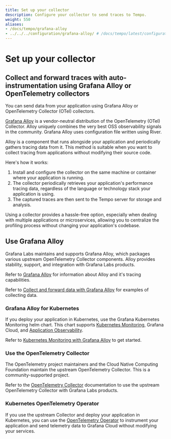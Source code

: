 ```yaml
---
title: Set up your collector
description: Configure your collector to send traces to Tempo.
weight: 550
aliases:
- /docs/tempo/grafana-alloy
- ../../../configuration/grafana-alloy/ # /docs/tempo/latest/configuration/grafana-alloy/
---
```


# Set up your collector

## Collect and forward traces with auto-instrumentation using Grafana Alloy or OpenTelemetry collectors

You can send data from your application using Grafana Alloy or OpenTelemetry Collector (OTel) collectors.

[Grafana Alloy](https://grafana.com/docs/alloy/latest/) is a vendor-neutral distribution of the OpenTelemetry (OTel) Collector.
Alloy uniquely combines the very best OSS observability signals in the community.
Grafana Alloy uses configuration file written using River.

Alloy is a component that runs alongside your application and periodically gathers tracing data from it.
This method is suitable when you want to collect tracing from applications without modifying their source code.

Here's how it works:

1. Install and configure the collector on the same machine or container where your application is running.
2. The collector periodically retrieves your application's performance tracing data, regardless of the language or technology stack your application is using.
3. The captured traces are then sent to the Tempo server for storage and analysis.

Using a collector provides a hassle-free option, especially when dealing with multiple applications or microservices, allowing you to centralize the profiling process without changing your application's codebase.

## Use Grafana Alloy

Grafana Labs maintains and supports Grafana Alloy, which packages various upstream OpenTelemetry Collector components. Alloy provides stability, support, and integration with Grafana Labs products.

Refer to [Grafana Alloy](/docs/tempo<TEMPO_VERSION>setup-up-for-tracing/setup-up-collector/grafana-alloy) for information about Alloy and it's tracing capabilities.

Refer to [Collect and forward data with Grafana Alloy](https://grafana.com/docs/alloy/<ALLOY_VERSION>/collect/) for examples of collecting data.

### Grafana Alloy for Kubernetes

If you deploy your application in Kubernetes, use the Grafana Kubernetes Monitoring helm chart. This chart supports [Kubernetes Monitoring](https://github.com/grafana/opentelemetry-docs/blob/main/docs/grafana-cloud/monitor-infrastructure/kubernetes-monitoring), Grafana Cloud, and [Application Observability](https://grafana.com/docs/grafana-cloud/monitor-applications/application-observability/).

Refer to [Kubernetes Monitoring with Grafana Alloy](https://github.com/grafana/opentelemetry-docs/blob/main/docs/sources/collector/grafana-alloy-kubernetes) to get started.

### Use the OpenTelemetry Collector

The OpenTelemetry project maintainers and the Cloud Native Computing Foundation maintain the upstream OpenTelemetry Collector. This is a community-supported project.

Refer to the [OpenTelemetry Collector](https://github.com/grafana/opentelemetry-docs/blob/main/docs/sources/collector/opentelemetry-collector) documentation to use the upstream OpenTelemetry Collector with Grafana Labs products.

### Kubernetes OpenTelemetry Operator

If you use the upstream Collector and deploy your application in Kubernetes, you can use the [OpenTelemetry Operator](https://github.com/grafana/opentelemetry-docs/blob/main/docs/sources/instrument/opentelemetry-operator) to instrument your application and send telemetry data to Grafana Cloud without modifying your services.

